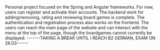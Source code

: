 Personal project focused on the Spring and Angular frameworks. For now, users can register and activate their accounts. The backend work for adding/removing, rating and reviewing board games is complete. 
The authentication and registration process also works on the frontend. The users can reach the main page of the website and can interact with the menu at the top of the page, though the boardgames cannot currently be displayed.
 -------TAKING A BREAK UNTIL I REACH B2 GERMAN, EXAM ON 26.03------
